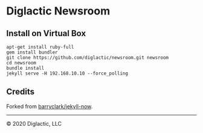 # Diglactic Newsroom

## Install on Virtual Box
```shell script
apt-get install ruby-full
gem install bundler
git clone https://github.com/diglactic/newsroom.git newsroom
cd newsroom
bundle install
jekyll serve -H 192.168.10.10 --force_polling
```

## Credits
Forked from [barryclark/jekyll-now](https://github.com/barryclark/jekyll-now).

---

&copy; 2020 Diglactic, LLC
